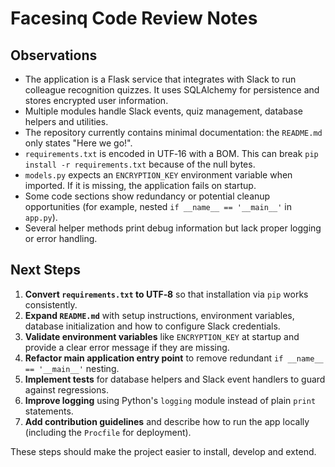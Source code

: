 # Facesinq Code Review Notes

## Observations
- The application is a Flask service that integrates with Slack to run colleague recognition quizzes. It uses SQLAlchemy for persistence and stores encrypted user information.
- Multiple modules handle Slack events, quiz management, database helpers and utilities.
- The repository currently contains minimal documentation: the `README.md` only states "Here we go!".
- `requirements.txt` is encoded in UTF‑16 with a BOM. This can break `pip install -r requirements.txt` because of the null bytes.
- `models.py` expects an `ENCRYPTION_KEY` environment variable when imported. If it is missing, the application fails on startup.
- Some code sections show redundancy or potential cleanup opportunities (for example, nested `if __name__ == '__main__'` in `app.py`).
- Several helper methods print debug information but lack proper logging or error handling.

## Next Steps
1. **Convert `requirements.txt` to UTF‑8** so that installation via `pip` works consistently.
2. **Expand `README.md`** with setup instructions, environment variables, database initialization and how to configure Slack credentials.
3. **Validate environment variables** like `ENCRYPTION_KEY` at startup and provide a clear error message if they are missing.
4. **Refactor main application entry point** to remove redundant `if __name__ == '__main__'` nesting.
5. **Implement tests** for database helpers and Slack event handlers to guard against regressions.
6. **Improve logging** using Python's `logging` module instead of plain `print` statements.
7. **Add contribution guidelines** and describe how to run the app locally (including the `Procfile` for deployment).

These steps should make the project easier to install, develop and extend.
